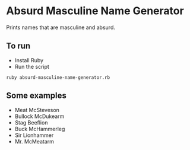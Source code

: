 Absurd Masculine Name Generator
===============================

Prints names that are masculine and absurd.

## To run

* Install Ruby
* Run the script

```
ruby absurd-masculine-name-generator.rb
```

## Some examples

* Meat McSteveson
* Bullock McDukearm
* Stag Beeflion
* Buck McHammerleg
* Sir Lionhammer
* Mr. McMeatarm
